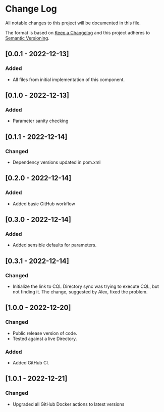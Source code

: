 # Change Log
All notable changes to this project will be documented in this file.

The format is based on [Keep a Changelog](http://keepachangelog.com/)
and this project adheres to [Semantic Versioning](http://semver.org/).

## [0.0.1 - 2022-12-13]
### Added
- All files from initial implementation of this component.

## [0.1.0 - 2022-12-13]
### Added
- Parameter sanity checking

## [0.1.1 - 2022-12-14]
### Changed
- Dependency versions updated in pom.xml

## [0.2.0 - 2022-12-14]
### Added
- Added basic GitHub workflow

## [0.3.0 - 2022-12-14]
### Added
- Added sensible defaults for parameters.

## [0.3.1 - 2022-12-14]
### Changed
- Initialize the link to CQL Directory sync was trying to execute CQL, but not finding it. The change, suggested by Alex, fixed the problem.

## [1.0.0 - 2022-12-20]
### Changed
- Public release version of code.
- Tested against a live Directory.
### Added
- Added GitHub CI.


## [1.0.1 - 2022-12-21]
### Changed
- Upgraded all GitHub Docker actions to latest versions

